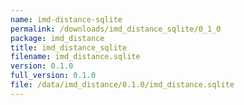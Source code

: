 ```yaml
---
name: imd-distance-sqlite
permalink: /downloads/imd_distance_sqlite/0_1_0
package: imd_distance
title: imd_distance_sqlite
filename: imd_distance.sqlite
version: 0.1.0
full_version: 0.1.0
file: /data/imd_distance/0.1.0/imd_distance.sqlite
---
```

